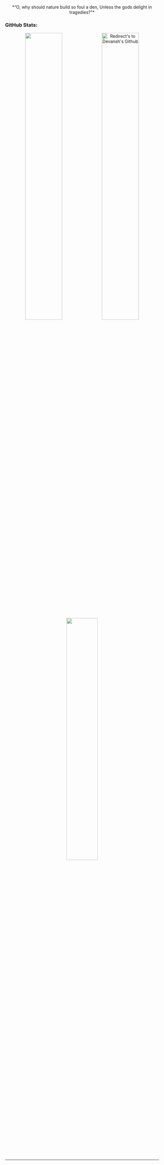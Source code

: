<p align="center">
  *“O, why should nature build so foul a den, Unless the gods delight in tragedies?”* 
</p>



### GitHub Stats:

<p align="centre">
 
 <div align = "center">
  
  <a href="https://github.com/devanshbatham" title="Redirect's to Devansh's Github">
  <img width="49%" src="https://github-readme-stats.vercel.app/api?username=devanshbatham&show_icons=true&theme=radical&count_private=true" /></a>

  <a href="https://github.com/devanshbatham">
  <img width="49%" title="Redirect's to Devansh's Github" src="https://github-readme-streak-stats.herokuapp.com/?user=devanshbatham&theme=radical" /></a>
  
  </div>

 <div align = "center">
  <a href ="https://github.com/devanshbatham" title="Redirect's to Devansh's Github">
  <img width="45%" src="https://github-readme-stats.vercel.app/api/top-langs/?username=devanshbatham&hide=Shell,Mustache,C,Dockerfile,Html,Css&theme=radical&layout=compact"/></a>
  </div>

</p>

---

